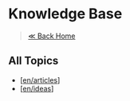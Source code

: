 # Knowledge Base

> <a href="{{ '/' | absolute_url }}">≪ Back Home</a>

## All Topics
- [[en/articles]]
- [[en/ideas]]

[//begin]: # "Autogenerated link references for markdown compatibility"
[en/articles]: en/articles.md "Articles"
[en/ideas]: en/ideas.md "General Principles"
[//end]: # "Autogenerated link references"